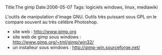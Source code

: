 Title:The gimp
Date:2006-05-07
Tags: logiciels windows, linux,  mediawiki

L'outils de manipulation d'image GNU. Outils très puissant sous GPL on
le compare souvent au très célèbre Photoshop.

-   site web : <http://www.gimp.org>
-   site web de gimp sous windows :
    <http://www.gimp.org/~tml/gimp/win32/>
-   un installeur sous windows : <http://gimp-win.sourceforge.net/>

